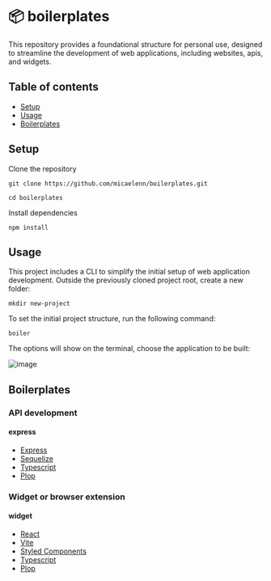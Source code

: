 # :package: boilerplates

This repository provides a foundational structure for personal use, designed to streamline the development of web applications, including websites, apis, and widgets.

## Table of contents
- [Setup](#setup)
- [Usage](#usage)
- [Boilerplates](#boilerplates)

## Setup

Clone the repository
```
git clone https://github.com/micaelenn/boilerplates.git
```

```
cd boilerplates
```

Install dependencies

```
npm install
```

## Usage

This project includes a CLI to simplify the initial setup of web application development. Outside the previously cloned project root, create a new folder:

```
mkdir new-project
```

To set the initial project structure, run the following command:

```
boiler 
```

The options will show on the terminal, choose the application to be built:

![image](https://github.com/user-attachments/assets/b0fbf051-2e66-4288-bc5b-aa8bb8351a21)

## Boilerplates

### API development

#### express

- [Express](https://expressjs.com/)
- [Sequelize](https://sequelize.org/)
- [Typescript](https://www.typescriptlang.org/)
- [Plop](https://plopjs.com/)

### Widget or browser extension 

#### widget
- [React](https://react.dev/)
- [Vite](https://vite.dev/)
- [Styled Components](https://styled-components.com/)
- [Typescript](https://www.typescriptlang.org/)
- [Plop](https://plopjs.com/)



